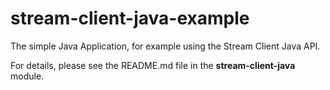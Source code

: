 stream-client-java-example
==========================

The simple Java Application, for example using the Stream Client Java API.

For details, please see the README.md file in the **stream-client-java** module.

